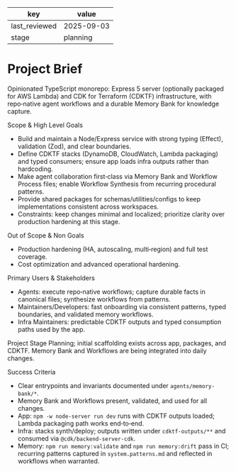 | key | value |
| --- | --- |
| last_reviewed | 2025-09-03 |
| stage | planning |


# Project Brief
Opinionated TypeScript monorepo: Express 5 server (optionally packaged for AWS Lambda) and CDK for Terraform (CDKTF) infrastructure, with repo‑native agent workflows and a durable Memory Bank for knowledge capture.

Scope & High Level Goals
- Build and maintain a Node/Express service with strong typing (Effect), validation (Zod), and clear boundaries.
- Define CDKTF stacks (DynamoDB, CloudWatch, Lambda packaging) and typed consumers; ensure app loads infra outputs rather than hardcoding.
- Make agent collaboration first‑class via Memory Bank and Workflow Process files; enable Workflow Synthesis from recurring procedural patterns.
- Provide shared packages for schemas/utilities/configs to keep implementations consistent across workspaces.
- Constraints: keep changes minimal and localized; prioritize clarity over production hardening at this stage.

Out of Scope & Non Goals
- Production hardening (HA, autoscaling, multi‑region) and full test coverage.
- Cost optimization and advanced operational hardening.

Primary Users & Stakeholders
- Agents: execute repo‑native workflows; capture durable facts in canonical files; synthesize workflows from patterns.
- Maintainers/Developers: fast onboarding via consistent patterns, typed boundaries, and validated memory workflows.
- Infra Maintainers: predictable CDKTF outputs and typed consumption paths used by the app.

Project Stage
Planning; initial scaffolding exists across app, packages, and CDKTF. Memory Bank and Workflows are being integrated into daily changes.

Success Criteria
- Clear entrypoints and invariants documented under `agents/memory-bank/*`.
- Memory Bank and Workflows present, validated, and used for all changes.
- App: `npm -w node-server run dev` runs with CDKTF outputs loaded; Lambda packaging path works end‑to‑end.
- Infra: stacks synth/deploy; outputs written under `cdktf-outputs/**` and consumed via `@cdk/backend-server-cdk`.
- Memory: `npm run memory:validate` and `npm run memory:drift` pass in CI; recurring patterns captured in `system.patterns.md` and reflected in workflows when warranted.
